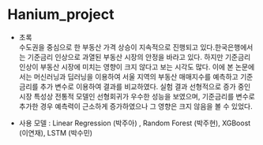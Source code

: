 # Hanium_project
- 초록<br>
수도권을 중심으로 한 부동산 가격 상승이 지속적으로 진행되고 있다.한국은행에서는 기준금리 인상으로 과열된 부동산 시장의 안정을 바라고 있다. 하지만 기준금리 인상이 부동산 시장에 미치는 영향이 크지 않다고 보는 시각도 많다. 이에 본 논문에서는 머신러닝과 딥러닝을 이용하여 서울 지역의 부동산 매매지수를 예측하고 기준금리를 추가 변수로 이용하여 결과를 비교하였다. 실험 결과 선형적으로 증가 중인 시장 특성상 전통적 모델인 선형회귀가 우수한 성능을 보였으며, 기준금리를 변수로 추가한 경우 예측력이 근소하게 증가하였으나 그 영향은 크지 않음을 볼 수 있었다.

- 사용 모델
 : Linear Regression (박주아) , Random Forest (박주현), XGBoost (이연재), LSTM (박수민)
